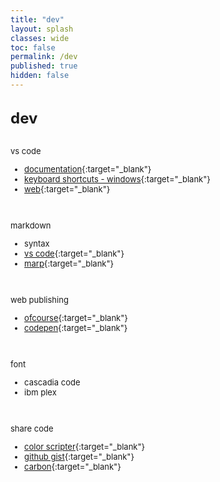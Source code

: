 ```yaml
---
title: "dev"
layout: splash
classes: wide
toc: false
permalink: /dev
published: true
hidden: false
---
```


<br>
<font size="5" font-weight="bold"> 
  <div style="font-weight:bold;">
    dev
  </div>
</font>
<br>

<font size="2">
<div markdown="1">

vs code

- [documentation](https://code.visualstudio.com/docs){:target="_blank"}
- [keyboard shortcuts - windows](https://code.visualstudio.com/shortcuts/keyboard-shortcuts-windows.pdf){:target="_blank"}
- [web](https://code.visualstudio.com/docs/editor/vscode-web){:target="_blank"}
<br>

markdown

- syntax
- [vs code](https://code.visualstudio.com/docs/languages/markdown){:target="_blank"}
- [marp](https://marketplace.visualstudio.com/items?itemName=marp-team.marp-vscode){:target="_blank"}
<br>

web publishing

- [ofcourse](https://ofcourse.kr/){:target="_blank"}
- [codepen](https://codepen.io/pen/){:target="_blank"}
<br>

font

- cascadia code
- ibm plex
<br>

share code

- [color scripter](https://colorscripter.com/){:target="_blank"}
- [github gist](https://gist.github.com/){:target="_blank"}
- [carbon](https://carbon.now.sh/){:target="_blank"}
<br>

</div>
</font>
